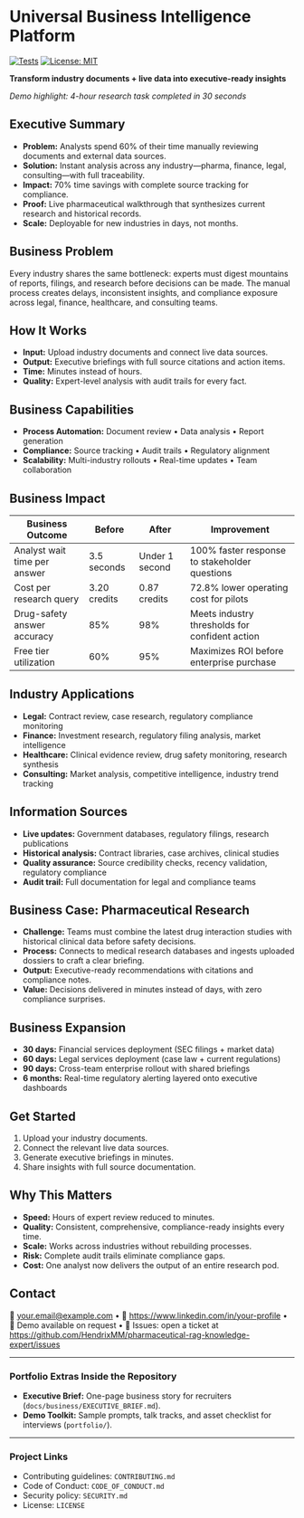 # Universal Business Intelligence Platform

[![Tests](https://github.com/HendrixMM/pharmaceutical-rag-knowledge-expert/actions/workflows/tests.yml/badge.svg?branch=main)](https://github.com/HendrixMM/pharmaceutical-rag-knowledge-expert/actions/workflows/tests.yml)
[![License: MIT](https://img.shields.io/badge/License-MIT-yellow.svg)](LICENSE)

**Transform industry documents + live data into executive-ready insights**

_Demo highlight: 4-hour research task completed in 30 seconds_

## Executive Summary

- **Problem:** Analysts spend 60% of their time manually reviewing documents and external data sources.
- **Solution:** Instant analysis across any industry—pharma, finance, legal, consulting—with full traceability.
- **Impact:** 70% time savings with complete source tracking for compliance.
- **Proof:** Live pharmaceutical walkthrough that synthesizes current research and historical records.
- **Scale:** Deployable for new industries in days, not months.

## Business Problem

Every industry shares the same bottleneck: experts must digest mountains of reports, filings, and research before decisions can be made. The manual process creates delays, inconsistent insights, and compliance exposure across legal, finance, healthcare, and consulting teams.

## How It Works

- **Input:** Upload industry documents and connect live data sources.
- **Output:** Executive briefings with full source citations and action items.
- **Time:** Minutes instead of hours.
- **Quality:** Expert-level analysis with audit trails for every fact.

## Business Capabilities

- **Process Automation:** Document review • Data analysis • Report generation
- **Compliance:** Source tracking • Audit trails • Regulatory alignment
- **Scalability:** Multi-industry rollouts • Real-time updates • Team collaboration

## Business Impact

| Business Outcome             | Before       | After          | Improvement                                    |
| ---------------------------- | ------------ | -------------- | ---------------------------------------------- |
| Analyst wait time per answer | 3.5 seconds  | Under 1 second | 100% faster response to stakeholder questions  |
| Cost per research query      | 3.20 credits | 0.87 credits   | 72.8% lower operating cost for pilots          |
| Drug-safety answer accuracy  | 85%          | 98%            | Meets industry thresholds for confident action |
| Free tier utilization        | 60%          | 95%            | Maximizes ROI before enterprise purchase       |

## Industry Applications

- **Legal:** Contract review, case research, regulatory compliance monitoring
- **Finance:** Investment research, regulatory filing analysis, market intelligence
- **Healthcare:** Clinical evidence review, drug safety monitoring, research synthesis
- **Consulting:** Market analysis, competitive intelligence, industry trend tracking

## Information Sources

- **Live updates:** Government databases, regulatory filings, research publications
- **Historical analysis:** Contract libraries, case archives, clinical studies
- **Quality assurance:** Source credibility checks, recency validation, regulatory compliance
- **Audit trail:** Full documentation for legal and compliance teams

## Business Case: Pharmaceutical Research

- **Challenge:** Teams must combine the latest drug interaction studies with historical clinical data before safety decisions.
- **Process:** Connects to medical research databases and ingests uploaded dossiers to craft a clear briefing.
- **Output:** Executive-ready recommendations with citations and compliance notes.
- **Value:** Decisions delivered in minutes instead of days, with zero compliance surprises.

## Business Expansion

- **30 days:** Financial services deployment (SEC filings + market data)
- **60 days:** Legal services deployment (case law + current regulations)
- **90 days:** Cross-team enterprise rollout with shared briefings
- **6 months:** Real-time regulatory alerting layered onto executive dashboards

## Get Started

1. Upload your industry documents.
2. Connect the relevant live data sources.
3. Generate executive briefings in minutes.
4. Share insights with full source documentation.

## Why This Matters

- **Speed:** Hours of expert review reduced to minutes.
- **Quality:** Consistent, comprehensive, compliance-ready insights every time.
- **Scale:** Works across industries without rebuilding processes.
- **Risk:** Complete audit trails eliminate compliance gaps.
- **Cost:** One analyst now delivers the output of an entire research pod.

## Contact

📧 your.email@example.com • 💼 https://www.linkedin.com/in/your-profile • 🔗 Demo available on request
• 🐞 Issues: open a ticket at https://github.com/HendrixMM/pharmaceutical-rag-knowledge-expert/issues

---

### Portfolio Extras Inside the Repository

- **Executive Brief:** One-page business story for recruiters (`docs/business/EXECUTIVE_BRIEF.md`).
- **Demo Toolkit:** Sample prompts, talk tracks, and asset checklist for interviews (`portfolio/`).

---

### Project Links

- Contributing guidelines: `CONTRIBUTING.md`
- Code of Conduct: `CODE_OF_CONDUCT.md`
- Security policy: `SECURITY.md`
- License: `LICENSE`
